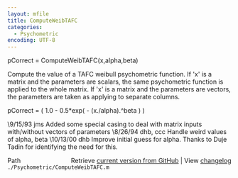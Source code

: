 ```yaml
---
layout: mfile
title: ComputeWeibTAFC
categories:
  - Psychometric
encoding: UTF-8
---
```


pCorrect = ComputeWeibTAFC(x,alpha,beta)

Compute the value of a TAFC weibull psychometric function.
If 'x' is a matrix and the parameters are scalars, the same
psychometric function is applied to the whole matrix.
If 'x' is a matrix and the parameters are vectors, the
parameters are taken as applying to separate columns.

   pCorrect = ( 1.0 - 0.5\*exp( - (x./alpha).^beta ) )

\9/15/93  jms         Added some special casing to deal with matrix inputs
                     with/without vectors of parameters
\8/26/94  dhb, ccc      Handle weird values of alpha, beta
\10/13/00 dhb         Improve initial guess for alpha.  Thanks to Duje Tadin
                     for identifying the need for this.


<div class="code_header" style="text-align:right;">
  <span style="float:left;">Path&nbsp;&nbsp;</span> <span class="counter">Retrieve <a href=
  "https://raw.github.com/Psychtoolbox-3/Psychtoolbox-3/beta/./Psychometric/ComputeWeibTAFC.m">current version from GitHub</a> | View <a href=
  "https://github.com/Psychtoolbox-3/Psychtoolbox-3/commits/beta/./Psychometric/ComputeWeibTAFC.m">changelog</a></span>
</div>
<div class="code">
  <code>./Psychometric/ComputeWeibTAFC.m</code>
</div>
